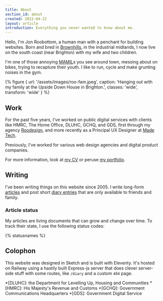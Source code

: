 ```yaml
---
title: About
section_id: about
created: 2022-04-22
layout: article
introduction: Everything you never wanted to know about me.
---
```

Hello, I'm Jon Roobottom, a human man with a penchant for building websites. Born and bred in [Brownhills](/articles/2022-05-16-walking-around-brownhills/), in the industrial midlands, I now live on the south coast (near Brighton) with my wife and two children.

I'm one of those annoying [MAMIL](https://en.wikipedia.org/wiki/Mamil )s you see around town, messing about on bikes, trying to recapture their youth. I like to run, cycle and make grunting noises in the gym.

{% figure {
url: '/assets/images/roo-fam.jpeg',
caption: 'Hanging out with my family at the Upside Down House in Brighton.',
classes: 'wide',
transform: 'wide'
} %}

## Work
For the past five years, I've worked on public digital services with clients like HMRC, The Home Office, DLUHC, GCHQ, and GDS, first through my agency [Roodesign](https://roodesign.co.uk/), and more recently as a Principal UX Designer at [Made Tech](https://www.madetech.com/).

Previously, I've worked for various web design agencies and digital product companies. 

For more information, look at [my CV](https://cv.roobottom.com/) or peruse [my portfolio](https://roodesign.co.uk). 

## Writing
I've been writing things on this website since 2005. I write long-form [articles](/articles/) and post short [diary entries](/diary/) that are only available to friends and family.

### Article status
My articles are living documents that can grow and change over time. To track their state, I use the following status codes:

{% statusnames %}

## Colophon
This website was designed in Sketch and is built with Eleventy. It's hosted on Railway using a hastily built Express-js server that does clever server-side stuff with some routes, like `/diary` and a custom `404` page.

*[DLUHC]: the Department for Levelling Up, Housing and Communities
*[HMRC]: His Majesty's Revenue and Customs
*[GCHQ]: Government Communications Headquarters
*[GDS]: Government Digital Service